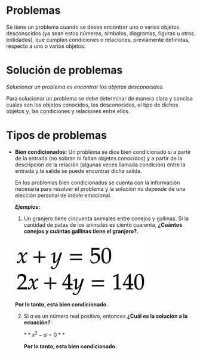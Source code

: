 # Problemas

Se tiene un problema cuando se desea encontrar uno o varios objetos desconocidos (ya sean estos números, símbolos, diagramas, figuras u otras entidades), que cumplen condiciones o relaciones, previamente definidas, respecto a uno o varios objetos.

# Solución de problemas

_Solucionar un problema es encontrar los objetos desconocidos._

Para solucionar un problema se debe determinar de manera clara y concisa cuáles son los objetos conocidos, los desconocidos, el tipo de dichos objetos y, las condiciones y relaciones entre ellos.

# Tipos de problemas

- **Bien condicionados:** Un problema se dice bien condicionado si a partir de la entrada (no sobran ni faltan objetos conocidos) y a partir de la descripción de la relación (algunas veces llamada condición) entre la entrada y la salida se puede encontrar dicha salida.

  En los problemas bien condicionados se cuenta con la información necesaria para resolver el problema y la solución no depende de una elección personal de índole emocional.

  **_Ejemplos:_**

  1. Un granjero tiene cincuenta animales entre conejos y gallinas. Si la cantidad de patas de los animales es ciento cuarenta, **¿Cuántos conejos y cuántas gallinas tiene el granjero?.**

  ![Ecuación](/img/1.png)

  **Por lo tanto, esta bien condicionado.**

  2. Si $a$ es un número real positivo, entonces **¿Cuál es la solución a la ecuación?**

     $**x^2 -a=0**$

     **Por lo tanto, esta bien condicionado.**
